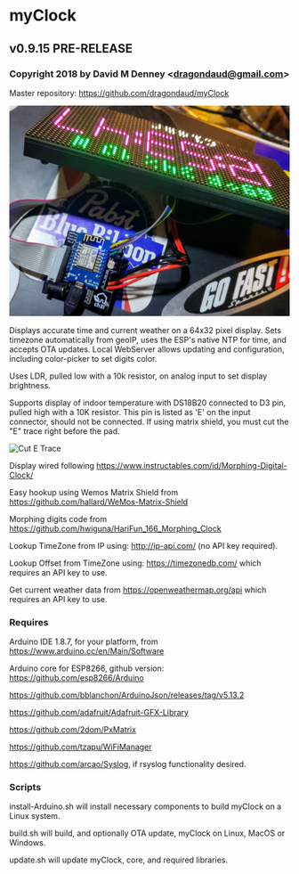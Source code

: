 # myClock
## v0.9.15 PRE-RELEASE
### Copyright 2018 by David M Denney &lt;dragondaud@gmail.com&gt;

Master repository: https://github.com/dragondaud/myClock

![myClock](/docs/clock+board.png)

Displays accurate time and current weather on a 64x32 pixel display. Sets timezone automatically from geoIP, uses the ESP's native NTP for time, and accepts OTA updates. Local WebServer allows updating and configuration, including color-picker to set digits color.

Uses LDR, pulled low with a 10k resistor, on analog input to set display brightness.

Supports display of indoor temperature with DS18B20 connected to D3 pin, pulled high with a 10K resistor. This pin is listed as 'E' on the input connector, should not be connected. If using matrix shield, you must cut the "E" trace right before the pad.

![Cut E Trace](/docs/E-trace-cut.png)

Display wired following https://www.instructables.com/id/Morphing-Digital-Clock/

Easy hookup using Wemos Matrix Shield from https://github.com/hallard/WeMos-Matrix-Shield

Morphing digits code from https://github.com/hwiguna/HariFun_166_Morphing_Clock

Lookup TimeZone from IP using: http://ip-api.com/ (no API key required).

Lookup Offset from TimeZone using: https://timezonedb.com/ which requires an API key to use.

Get current weather data from https://openweathermap.org/api which requires an API key to use.

### Requires

Arduino IDE 1.8.7, for your platform, from https://www.arduino.cc/en/Main/Software

Arduino core for ESP8266, github version: https://github.com/esp8266/Arduino

https://github.com/bblanchon/ArduinoJson/releases/tag/v5.13.2

https://github.com/adafruit/Adafruit-GFX-Library

https://github.com/2dom/PxMatrix

https://github.com/tzapu/WiFiManager

https://github.com/arcao/Syslog, if rsyslog functionality desired.

### Scripts

install-Arduino.sh will install necessary components to build myClock on a Linux system.

build.sh will build, and optionally OTA update, myClock on Linux, MacOS or Windows.

update.sh will update myClock, core, and required libraries.
